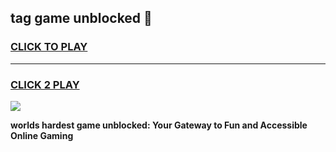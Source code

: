 
## tag game unblocked 👋
<h3>
<a href="https://premium.freeplayer.one?title=tag_game_unblocked&ref=13F">CLICK TO PLAY</a></h3>
<hr>

<h3>
<a href="https://premium.freeplayer.one?title=tag_game_unblocked&ref=13F">CLICK 2 PLAY</a>
  
</h3>

<a href="https://premium.freeplayer.one?title=tag_game_unblocked&ref=12F/"><img src="https://clearcache.store/games.png"></a>


**worlds hardest game unblocked: Your Gateway to Fun and Accessible Online Gaming**
